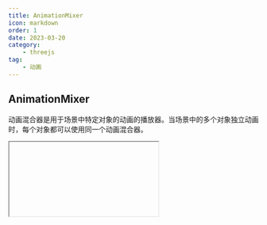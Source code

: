 ```yaml
---
title: AnimationMixer
icon: markdown
order: 1
date: 2023-03-20
category:
    - threejs
tag:
    - 动画
---
```


## AnimationMixer

动画混合器是用于场景中特定对象的动画的播放器。当场景中的多个对象独立动画时，每个对象都可以使用同一个动画混合器。

<IFrame url="https://luotainxu-demo.netlify.app/#/threejs/animation"/>

## 构造器

### AnimationMixer( rootObject : Object3D )

- rootObject - 混合器播放的动画所属的对象

## 属性

### .time : Number

全局的混合器时间(单位秒; 混合器创建的时刻记作0时刻)

### .timeScale : Number

全局时间(mixer time)的比例因子

## 方法

## .clipAction (clip : AnimationClip, optionalRoot : Object3D) : AnimationAction

返回所传入的剪辑参数的AnimationAction, 根对象参数可选，默认值为混合器的默认根对象。第一个参数可以是动画剪辑(AnimationClip)对象或者动画剪辑的名称。

如果不存在符合传入的剪辑和根对象这两个参数的动作, 该方法将会创建一个。传入相同的参数多次调用将会返回同一个剪辑实例。

## .existingAction (clip : AnimationClip, optionalRoot : Object3D) : AnimationAction

返回传入剪辑的已有AnimationAction, 根对象参数可选，默认值为混合器的默认根对象。

第一个参数可以是动画剪辑(AnimationClip)对象或者动画剪辑的名称。

## .getRoot () : Object3D

返回混合器的根对象

## .stopAllAction () : this

停用混合器上所有预定的动作

## .update (deltaTimeInSeconds : Number) : this

推进混合器时间并更新动画

通常在渲染循环中完成, 传入按照混合器的时间比例(timeScale)缩放过的clock.getDelta

## .setTime (timeInSeconds : Number) : this

设置全局混合器到一个给定的时间，并相应地更新动画。

当你需要在一个动画里跳转到一个精确的时间，该函数将是十分有用的。输入的参数将会被混合器的timeScale进行缩放。

## .uncacheClip (clip : AnimationClip) : undefined

释放剪辑的所有内存资源

## .uncacheRoot (root : Object3D) : undefined

释放根对象的所有内存资源

## .uncacheAction (clip : AnimationClip, optionalRoot : Object3D) : undefined

释放动作的所有内存资源

